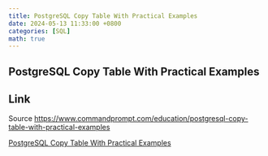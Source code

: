 ```yaml
---
title: PostgreSQL Copy Table With Practical Examples
date: 2024-05-13 11:33:00 +0800
categories: [SQL]
math: true
---
```

## PostgreSQL Copy Table With Practical Examples

## Link

Source  https://www.commandprompt.com/education/postgresql-copy-table-with-practical-examples

[PostgreSQL Copy Table With Practical Examples](https://vyqyty.github.io/assets/img/uploads/assets/img/uploads/postgresql-copy-table-with-practical-examples.pdf)


